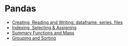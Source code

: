 # Pandas

- [Creating, Reading and Writing: dataframe, series, files](creating-reading-and-writing.ipynb)
- [Indexing, Selecting & Assigning](indexing-selecting-assigning.ipynb)
- [Summary Functions and Maps](summary-functions-and-maps.ipynb)
- [Grouping and Sorting](grouping-and-sorting.ipynb)

